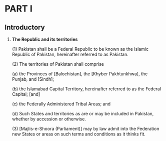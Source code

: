 # PART I
## Introductory

1. **The Republic and its territories**

   (1) Pakistan shall be a Federal Republic to be known as the Islamic Republic of Pakistan, hereinafter referred to as Pakistan.

   (2) The territories of Pakistan shall comprise

      (a) the Provinces of [Balochistan], the [Khyber Pakhtunkhwa], the Punjab, and [Sindh];
      
      (b) the Islamabad Capital Territory, hereinafter referred to as the Federal Capital; [and]
      
      (c) the Federally Administered Tribal Areas; and
      
      (d) Such States and territories as are or may be included in Pakistan, whether by accession or otherwise.

   (3) [Majlis-e-Shoora (Parliament)] may by law admit into the Federation new States or areas on such terms and conditions as it thinks fit.
